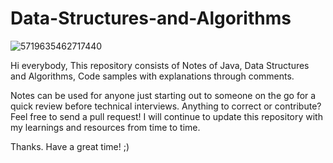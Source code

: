 # Data-Structures-and-Algorithms
![5719635462717440](https://user-images.githubusercontent.com/108233235/192358183-b13fb71e-3b4f-41fd-af00-6aac3a7e7374.png)

Hi everybody, This repository consists of Notes of Java, Data Structures and Algorithms, Code samples with explanations through comments.

Notes can be used for anyone just starting out to someone on the go for a quick review before technical interviews. 
Anything to correct or contribute? Feel free to send a pull request!
I will continue to update this repository with my learnings and resources from time to time.

Thanks. Have a great time! ;)
